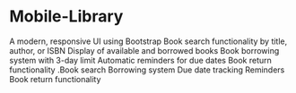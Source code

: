 # Mobile-Library
A modern, responsive UI using Bootstrap Book search functionality by title, author, or ISBN Display of available and borrowed books Book borrowing system with 3-day limit Automatic reminders for due dates Book return functionality .Book search Borrowing system Due date tracking Reminders Book return functionality
